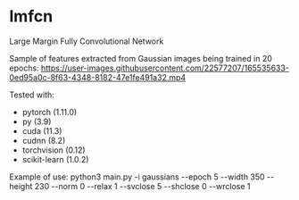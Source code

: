 # lmfcn
Large Margin Fully Convolutional Network

Sample of features extracted from Gaussian images being trained in 20 epochs:
https://user-images.githubusercontent.com/22577207/165535633-0ed95a0c-8f63-4348-8182-47e1fe491a32.mp4

Tested with:
- pytorch (1.11.0)
- py (3.9)
- cuda (11.3)
- cudnn (8.2)
- torchvision (0.12)
- scikit-learn (1.0.2)

Example of use:
python3 main.py -i gaussians --epoch 5 --width 350 --height 230 --norm 0 --relax 1 --svclose 5 --shclose 0 --wrclose 1
